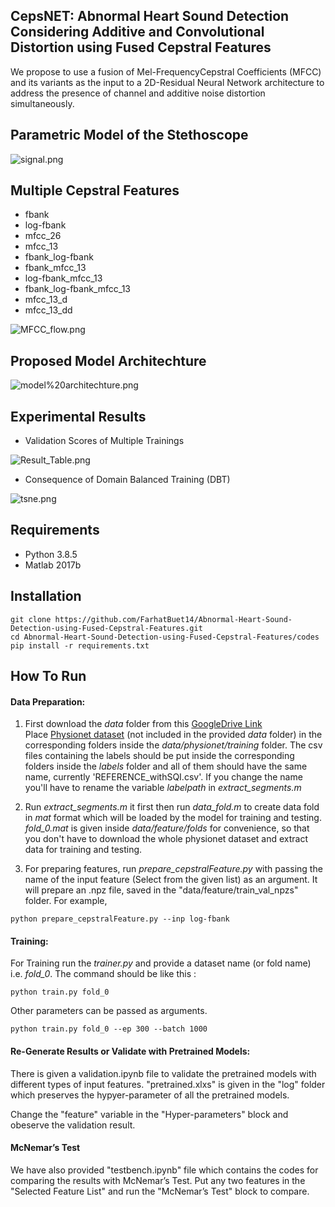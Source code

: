 ## CepsNET: Abnormal Heart Sound Detection Considering Additive and Convolutional Distortion using Fused Cepstral Features

We propose to use a fusion of Mel-FrequencyCepstral Coefficients (MFCC) and its variants as the input to a 2D-Residual Neural Network architecture to address the presence of channel and additive noise distortion simultaneously.

## Parametric Model of the Stethoscope

![signal.png](https://github.com/FarhatBuet14/Abnormal-Heart-Sound-Detection-using-Fused-Cepstral-Features/blob/main/images/signal.png)

## Multiple Cepstral Features
* fbank
* log-fbank
* mfcc_26
* mfcc_13
* fbank_log-fbank
* fbank_mfcc_13
* log-fbank_mfcc_13
* fbank_log-fbank_mfcc_13
* mfcc_13_d
* mfcc_13_dd

![MFCC_flow.png](https://github.com/FarhatBuet14/Abnormal-Heart-Sound-Detection-using-Fused-Cepstral-Features/blob/main/images/MFCC_flow.png)

## Proposed Model Architechture

![model%20architechture.png](https://github.com/FarhatBuet14/Abnormal-Heart-Sound-Detection-using-Fused-Cepstral-Features/blob/main/images/model%20architechture.png)

## Experimental Results

* Validation Scores of Multiple Trainings 

![Result_Table.png](https://github.com/FarhatBuet14/Abnormal-Heart-Sound-Detection-using-Fused-Cepstral-Features/blob/main/images/Result_Table.png)

* Consequence of Domain Balanced Training (DBT)

![tsne.png](https://github.com/FarhatBuet14/Abnormal-Heart-Sound-Detection-using-Fused-Cepstral-Features/blob/main/images/tsne.png)

## Requirements
* Python 3.8.5
* Matlab 2017b

## Installation
~~~~{.python}
git clone https://github.com/FarhatBuet14/Abnormal-Heart-Sound-Detection-using-Fused-Cepstral-Features.git
cd Abnormal-Heart-Sound-Detection-using-Fused-Cepstral-Features/codes
pip install -r requirements.txt
~~~~


## How To Run

#### Data Preparation:

1. First download the *data* folder from this [GoogleDrive Link](https://drive.google.com/open?id=1MPBhemO6XeDfjIm5-SOQUGvmzIl0Hx03)<br />
Place [Physionet dataset](https://physionet.org/content/challenge-2016/1.0.0/#files) (not included in the provided *data* folder) in the corresponding folders inside the *data/physionet/training* folder.
The csv files containing the labels should be put inside the corresponding folders inside the *labels* folder and all of them should have the same name, currently 'REFERENCE_withSQI.csv'. If you change the name you'll have to rename the variable *labelpath* in  *extract_segments.m*<br /> 
2. Run *extract_segments.m* it first then run *data_fold.m* to create data fold in *mat* format which will be loaded by the model for training and testing. *fold_0.mat* is given inside *data/feature/folds* for convenience, so that you don't have to download the whole physionet dataset and extract data for training and testing.

3. For preparing features, run *prepare_cepstralFeature.py* with passing the name of the input feature (Select from the given list) as an argument. It will prepare an .npz file, saved in the "data/feature/train_val_npzs" folder. For example,
~~~~{.python}
python prepare_cepstralFeature.py --inp log-fbank
~~~~

#### Training:
For Training run the *trainer.py* and provide a dataset name (or fold name) i.e. *fold_0*. The command should be like this : 
~~~~{.python}
python train.py fold_0
~~~~
Other parameters can be passed as arguments. 
~~~~{.python}
python train.py fold_0 --ep 300 --batch 1000 
~~~~


#### Re-Generate Results or Validate with Pretrained Models:
There is given a validation.ipynb file to validate the pretrained models with different types of input features. "pretrained.xlxs" is given in the "log" folder which preserves the hypyer-parameter of all the pretrained models. 

Change the "feature" variable in the "Hyper-parameters" block and obeserve the validation result.

#### McNemar’s Test
We have also provided "testbench.ipynb" file which contains the codes for comparing the results with McNemar’s Test. Put any two features in the "Selected Feature List" and run the "McNemar’s Test" block to compare.
